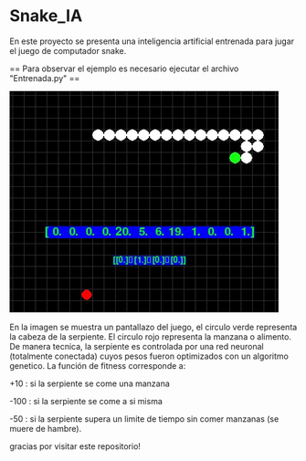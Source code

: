 # Snake_IA

En este proyecto se presenta una inteligencia artificial entrenada para jugar el juego de computador snake. 

 == Para observar el ejemplo es necesario ejecutar el archivo "Entrenada.py" ==

![](jugo_de_snake.jpg)

En la imagen se muestra un pantallazo del juego, el circulo verde representa la cabeza de la serpiente. El circulo rojo representa la manzana o 
alimento. De manera tecnica, la serpiente es controlada por una red neuronal (totalmente conectada) cuyos pesos fueron optimizados con un algoritmo genetico. La función de fitness corresponde a:

 +10 : si la serpiente se come una manzana
 
 -100 : si la serpiente se come a si misma
 
 -50 : si la serpiente supera un limite de tiempo sin comer manzanas (se muere de hambre).

gracias por visitar este repositorio!
